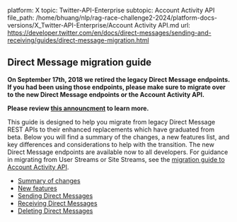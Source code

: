 platform: X
topic: Twitter-API-Enterprise
subtopic: Account Activity API
file_path: /home/bhuang/nlp/rag-race-challenge2-2024/platform-docs-versions/X_Twitter-API-Enterprise/Account Activity API.md
url: https://developer.twitter.com/en/docs/direct-messages/sending-and-receiving/guides/direct-message-migration.html


## Direct Message migration guide

**On September 17th, 2018 we retired the legacy Direct Message endpoints.  
If you had been using those endpoints, please make sure to migrate over to the new Direct Message endpoints or the Account Activity API.**

**Please review [this announcment](https://twittercommunity.com/t/details-and-what-to-expect-from-the-api-deprecations-this-week-on-august-16-2018/110746) to learn more.**

This guide is designed to help you migrate from legacy Direct Message REST APIs to their enhanced replacements which have graduated from beta. Below you will find a summary of the changes, a new features list, and key differences and considerations to help with the transition. The new Direct Message endpoints are available now to all developers. For guidance in migrating from User Streams or Site Streams, see the [migration guide to Account Activity API](https://developer.twitter.com/content/developer-twitter/en/docs/accounts-and-users/subscribe-account-activity/migration/us-ss-migration-guide).

* [Summary of changes](#summary)
* [New features](#features)
* [Sending Direct Messages](#sending)
* [Receiving Direct Messages](#receiving)
* [Deleting Direct Messages](#deleting)